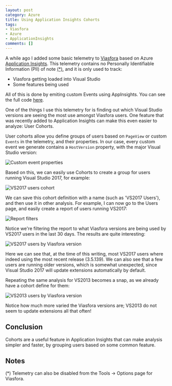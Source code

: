 ```yaml
---
layout: post
category: Azure
title: Using Application Insights Cohorts
tags:
- Viasfora
- Azure
- ApplicationInsights
comments: []
---
```

A while ago I added some basic telemetry to [Viasfora](http://viasfora.com/)
based on Azure [Application Insights](https://azure.microsoft.com/en-us/services/application-insights/).
This telemetry contains no Personally Identifiable Information (PII)
of note [(*)](#notes), and it is only used to track:
* Viasfora getting loaded into Visual Studio
* Some features being used

All of this is done by emiting custom Events using AppInsights.
You can see the full code [here](https://github.com/tomasr/viasfora/blob/master/src/Viasfora/Telemetry.cs).

One of the things I use this telemetry for is finding out which
Visual Studio versions are seeing the most use amongst Viasfora
users. One feature that was recently added to Application Insights
can make this even easier to analyze: User Cohorts.

User cohorts allow you define groups of users based on `PageView` or
custom `Events` in the telemetry, and their properties. In our case,
every custom event we generate contains a `HostVersion` property,
with the major Visual Studio version:

![Custom event properties]({{site.images_base}}/2017/ai-properties.png)

Based on this, we can easily use Cohorts to create a group for users
running Visual Studio 2017, for example:

![VS2017 users cohort]({{site.images_base}}/2017/ai-cohort.png)

We can save this cohort definition with a name (such as 'VS2017 Users'),
and then use it in other analysis. For example, I can now go to the Users
page, and easily create a report of users running VS2017:

![Report filters]({{site.images_base}}/2017/ai-reportfilter.png)

Notice we're filtering the report to what Viasfora versions are being used
by VS2017 users in the last 30 days. The results are quite interesting:

![VS2017 users by Viasfora version]({{site.images_base}}/2017/ai-vsfusersbyversion.png)

Here we can see that, at the time of this writing, most VS2017 users
where indeed using the most recent release (3.5.139). We can also see
that a few users are running older versions, which is somewhat
unexpected, since Visual Studio 2017 will update extensions automatically
by default.

Repeating the same analysis for VS2013 becomes a snap, as we already
have a cohort define for them:

![VS2013 users by Viasfora version]({{site.images_base}}/2017/ai-vsf2013users.png)

Notice how much more varied the Viasfora versions are; VS2013 do not
seem to update extensions all that often!

## Conclusion

Cohorts are a useful feature in Application Insights that can make analysis
simpler and faster, by grouping users based on some common feature.

## Notes
(*) Telemetry can also be disabled from the Tools -> Options page for Viasfora. 